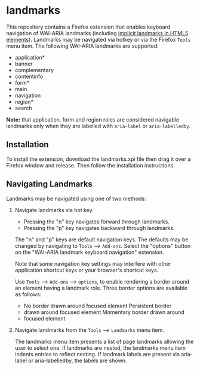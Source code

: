 landmarks
==========

This repository contains a Firefox extension that enables keyboard
navigation of WAI-ARIA landmarks (including [implicit landmarks in HTML5
elements](http://www.w3.org/html/wg/drafts/html/master/dom.html#sec-strong-native-semantics)).  Landmarks may be navigated via hotkey or via the Firefox
`Tools` menu item.  The following WAI-ARIA landmarks are supported:

 * application*
 * banner
 * complementary
 * contentinfo
 * form*
 * main
 * navigation
 * region*
 * search

**Note:** that application, form and region roles are considered navigable
  landmarks only when they are labelled with `aria-label` or `aria-labelledby`.


Installation
-------------

To install the extension, download the landmarks.xpi file then drag it
over a Firefox window and release.  Then follow the installation
instructions.


Navigating Landmarks
---------------------

Landmarks may be navigated using one of two methods:

1. Navigate landmarks via hot key.

   * Pressing the "n" key navigates forward through landmarks.
   * Pressing the "p" key navigates backward through landmarks.

   The "n" and "p" keys are default navigation keys.  The defaults may
   be changed by navigating to `Tools` --> `Add-ons`.  Select the "options"
   button on the "WAI-ARIA landmark keyboard navigation" extension.

   Note that some navigation key settings may interfere with other
   application shortcut keys or your browser's shortcut keys.

   Use `Tools` -->  `Add-ons` --> `options`, to enable rendering a border around
   an element having a landmark role.  Three border options are available
   as follows:

   * No border drawn around focused element Persistent border
   * drawn around focused element Momentary border drawn around
   * focused element

2. Navigate landmarks from the `Tools` --> `Landmarks` menu item.

   The landmarks menu item presents a list of page landmarks allowing the
   user to select one. If landmarks are nested, the landmarks menu item
   indents entries to reflect nesting.  If landmark labels are present via
   aria-label or aria-labelledby, the labels are shown.
